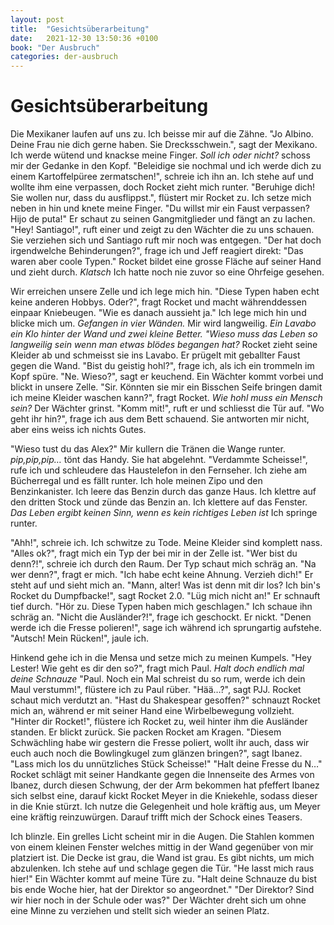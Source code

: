 ```yaml
---
layout: post
title:  "Gesichtsüberarbeitung"
date:   2021-12-30 13:50:36 +0100
book: "Der Ausbruch"
categories: der-ausbruch
---
```


# Gesichtsüberarbeitung

Die Mexikaner laufen auf uns zu. Ich beisse mir auf die Zähne. "Jo Albino. Deine Frau nie dich gerne haben. Sie Drecksschwein.", sagt der Mexikano. Ich werde wütend und knackse meine Finger. *Soll ich oder nicht?* schoss mir der Gedanke in den Kopf. "Beleidige sie nochmal und ich werde dich zu einem Kartoffelpüree zermatschen!", schreie ich ihn an. Ich stehe auf und wollte ihm eine verpassen, doch Rocket zieht mich runter. "Beruhige dich! Sie wollen nur, dass du ausflippst.", flüstert mir Rocket zu. Ich setze mich neben in hin und knete meine Finger. "Du willst mir ein Faust verpassen? Hijo de puta!" Er schaut zu seinen Gangmitglieder und fängt an zu lachen. "Hey! Santiago!", ruft einer und zeigt zu den Wächter die zu uns schauen. Sie verziehen sich und Santiago ruft mir noch was entgegen. "Der hat doch irgendwelche Behinderungen?", frage ich und Jeff reagiert direkt: "Das waren aber coole Typen." Rocket bildet eine grosse Fläche auf seiner Hand und zieht durch. *Klatsch* Ich hatte noch nie zuvor so eine Ohrfeige gesehen.

Wir erreichen unsere Zelle und ich lege mich hin. "Diese Typen haben echt keine anderen Hobbys. Oder?", fragt Rocket und macht währenddessen einpaar Kniebeugen. "Wie es danach aussieht ja." Ich lege mich hin und blicke mich um. *Gefangen in vier Wänden.* Mir wird langweilig. *Ein Lavabo ein Klo hinter der Wand und zwei kleine Better. "Wieso muss das Leben so langweilig sein wenn man etwas blödes begangen hat?* Rocket zieht seine Kleider ab und schmeisst sie ins Lavabo. Er prügelt mit geballter Faust gegen die Wand. "Bist du geistig hohl?", frage ich, als ich ein trommeln im Kopf spüre.  "Ne. Wieso?", sagt er keuchend. Ein Wächter kommt vorbei und blickt in unsere Zelle. "Sir. Könnten sie mir ein Bisschen Seife bringen damit ich meine Kleider waschen kann?", fragt Rocket. *Wie hohl muss ein Mensch sein?* Der Wächter grinst. "Komm mit!", ruft er und schliesst die Tür auf. "Wo geht ihr hin?", frage ich aus dem Bett schauend. Sie antworten mir nicht, aber eins weiss ich nichts Gutes.

"Wieso tust du das Alex?" Mir kullern die Tränen die Wange runter. *pip,pip,pip…* tönt das Handy. Sie hat abgelehnt. "Verdammte Scheisse!", rufe ich und schleudere das Haustelefon in den Fernseher. Ich ziehe am Bücherregal und es fällt runter. Ich hole meinen Zipo und den Benzinkanister. Ich leere das Benzin durch das ganze Haus. Ich klettre auf den dritten Stock und zünde das Benzin an. Ich klettere auf das Fenster. *Das Leben ergibt keinen Sinn, wenn es kein richtiges Leben ist* Ich springe runter.

"Ahh!", schreie ich. Ich schwitze zu Tode. Meine Kleider sind komplett nass. "Alles ok?", fragt mich ein Typ der bei mir in der Zelle ist. "Wer bist du denn?!", schreie ich durch den Raum. Der Typ schaut mich schräg an. "Na wer denn?", fragt er mich. "Ich habe echt keine Ahnung. Verzieh dich!" Er steht auf und sieht mich an. "Mann, alter! Was ist denn mit dir los? Ich bin's Rocket du Dumpfbacke!", sagt Rocket 2.0. "Lüg mich nicht an!" Er schnauft tief durch. "Hör zu. Diese Typen haben mich geschlagen." Ich schaue ihn schräg an. "Nicht die Ausländer?!", frage ich geschockt. Er nickt. "Denen werde ich die Fresse polieren!", sage ich während ich sprungartig aufstehe. "Autsch! Mein Rücken!", jaule ich.

Hinkend gehe ich in die Mensa und setze mich zu meinen Kumpels. "Hey Lester! Wie geht es dir den so?", fragt mich Paul. *Halt doch endlich mal deine Schnauze* "Paul. Noch ein Mal schreist du so rum, werde ich dein Maul verstumm!", flüstere ich zu Paul rüber. "Hää…?", sagt PJJ. Rocket schaut mich verdutzt an. "Hast du Shakespear gesoffen?" schnauzt Rocket mich an, während er mit seiner Hand eine Wirbelbewegung vollzieht. "Hinter dir Rocket!", flüstere ich Rocket zu, weil hinter ihm die Ausländer standen. Er blickt zurück. Sie packen Rocket am Kragen. "Diesem Schwächling habe wir gestern die Fresse poliert, wollt ihr auch, dass wir euch auch noch die Bowlingkugel zum glänzen bringen?", sagt Ibanez. "Lass mich los du unnützliches Stück Scheisse!" "Halt deine Fresse du N…" Rocket schlägt mit seiner Handkante gegen die Innenseite des Armes von Ibanez, durch diesen Schwung, der der Arm bekommen hat pfeffert Ibanez sich selbst eine, darauf kickt Rocket Meyer in die Kniekehle, sodass dieser in die Knie stürzt. Ich nutze die Gelegenheit und hole kräftig aus, um Meyer eine  kräftig reinzuwürgen. Darauf trifft mich der Schock eines Teasers.

Ich blinzle. Ein grelles Licht scheint mir in die Augen. Die Stahlen kommen von einem kleinen Fenster welches mittig in der Wand gegenüber von mir platziert ist. Die Decke ist grau, die Wand ist grau. Es gibt nichts, um mich abzulenken. Ich stehe auf und schlage gegen die Tür. "He lasst mich raus hier!" Ein Wächter kommt auf meine Türe zu. "Halt deine Schnauze du bist bis ende Woche hier, hat der Direktor so angeordnet." "Der Direktor? Sind wir hier noch in der Schule oder was?" Der Wächter dreht sich um ohne eine Minne zu verziehen und stellt sich wieder an seinen Platz.
